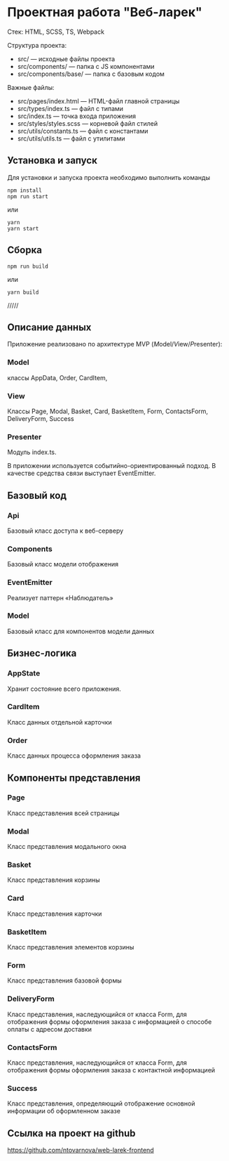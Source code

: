 # Проектная работа "Веб-ларек"

Стек: HTML, SCSS, TS, Webpack

Структура проекта:

- src/ — исходные файлы проекта
- src/components/ — папка с JS компонентами
- src/components/base/ — папка с базовым кодом

Важные файлы:

- src/pages/index.html — HTML-файл главной страницы
- src/types/index.ts — файл с типами
- src/index.ts — точка входа приложения
- src/styles/styles.scss — корневой файл стилей
- src/utils/constants.ts — файл с константами
- src/utils/utils.ts — файл с утилитами

## Установка и запуск

Для установки и запуска проекта необходимо выполнить команды

```
npm install
npm run start
```

или

```
yarn
yarn start
```

## Сборка

```
npm run build
```

или

```
yarn build
```

/////

## Описание данных

Приложение реализовано по архитектуре MVP (*M*odel/*V*iew/*P*resenter):
### Model
   классы AppData,
   Order,
   CardItem,
### View
   Классы Page,
   Modal,
   Basket,
   Card,
   BasketItem,
   Form,
   ContactsForm,
   DeliveryForm,
   Success
### Presenter 
   Модуль index.ts.


   В приложении используется событийно-ориентированный подход. В качестве средства связи выступает EventEmitter.

## Базовый код

### Api
   Базовый класс доступа к веб-серверу

### Components
   Базовый класс модели отображения

### EventEmitter
   Реализует паттерн «Наблюдатель»

### Model
   Базовый класс для компонентов модели данных

## Бизнес-логика

### AppState
   Хранит состояние всего приложения.

### CardItem
   Класс данных отдельной карточки

### Order
   Класс данных процесса оформления заказа

## Компоненты представления

### Page
   Класс представления всей страницы

 ### Modal
   Класс представления модального окна

### Basket
   Класс представления корзины

 ### Card 
   Класс представления карточки

 ### BasketItem
   Класс представления элементов корзины

### Form
   Класс представления базовой формы

### DeliveryForm
   Класс представления, наследующийся от класса Form, для отображения формы оформления заказа с информацией о способе оплаты с адресом доставки

### ContactsForm
   Класс представления, наследующийся от класса Form, для отображения формы оформления заказа с контактной информацией

 ### Success
Класс представления, определяющий отображение основной информации об оформленном заказе

## Cсылка на проект на github
https://github.com/ntovarnova/web-larek-frontend